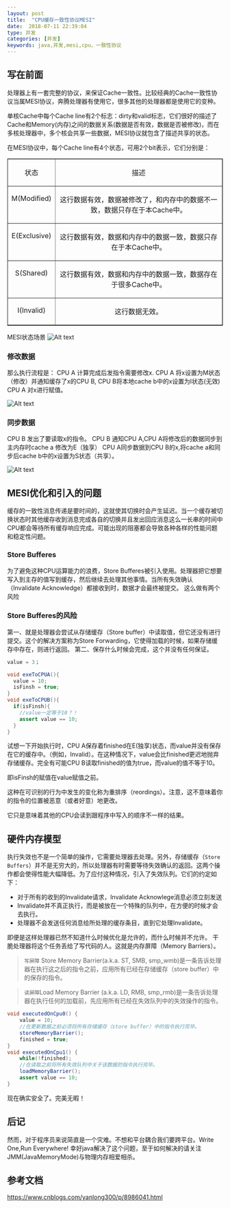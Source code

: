 ```yaml
---
layout: post
title:  "CPU缓存一致性协议MESI"
date:  2018-07-11 22:39:04
type: 并发
categories: [并发]
keywords: java,并发,mesi,cpu，一致性协议
---
```


## 写在前面

  处理器上有一套完整的协议，来保证Cache一致性。比较经典的Cache一致性协议当属MESI协议，奔腾处理器有使用它，很多其他的处理器都是使用它的变种。

单核Cache中每个Cache line有2个标志：dirty和valid标志，它们很好的描述了Cache和Memory(内存)之间的数据关系(数据是否有效，数据是否被修改)，而在多核处理器中，多个核会共享一些数据，MESI协议就包含了描述共享的状态。

在MESI协议中，每个Cache line有4个状态，可用2个bit表示，它们分别是： 

<table cellspacing="0" cellpadding="0" border="1"><tbody><tr><td valign="top">
<p align="center">状态</p>
</td>
<td valign="top">
<p align="center">描述</p>
</td>
</tr><tr><td valign="top">
<p align="center">M(Modified)</p>
</td>
<td valign="top">
<p align="center">这行数据有效，数据被修改了，和内存中的数据不一致，数据只存在于本Cache中。</p>
</td>
</tr><tr><td valign="top">
<p align="center">E(Exclusive)</p>
</td>
<td valign="top">
<p align="center">这行数据有效，数据和内存中的数据一致，数据只存在于本Cache中。</p>
</td>
</tr><tr><td valign="top">
<p align="center">S(Shared)</p>
</td>
<td valign="top">
<p align="center">这行数据有效，数据和内存中的数据一致，数据存在于很多Cache中。</p>
</td>
</tr><tr><td valign="top">
<p align="center">I(Invalid)</p>
</td>
<td valign="top">
<p align="center">这行数据无效。</p>
</td>
</tr></tbody></table>

MESI状态场景
![Alt text](./images/1531305589537.png)

### 修改数据
那么执行流程是：
CPU A 计算完成后发指令需要修改x.
CPU A 将x设置为M状态（修改）并通知缓存了x的CPU B, CPU B将本地cache b中的x设置为I状态(无效)
CPU A 对x进行赋值。

![Alt text](./images/1531318187632.png)


### 同步数据
CPU B 发出了要读取x的指令。
CPU B 通知CPU A,CPU A将修改后的数据同步到主内存时cache a 修改为E（独享）
CPU A同步数据到CPU B的x,将cache a和同步后cache b中的x设置为S状态（共享）。

![Alt text](./images/1531318504688.png)



## MESI优化和引入的问题

缓存的一致性消息传递是要时间的，这就使其切换时会产生延迟。当一个缓存被切换状态时其他缓存收到消息完成各自的切换并且发出回应消息这么一长串的时间中CPU都会等待所有缓存响应完成。可能出现的阻塞都会导致各种各样的性能问题和稳定性问题。
### Store Bufferes
为了避免这种CPU运算能力的浪费，Store Bufferes被引入使用。处理器把它想要写入到主存的值写到缓存，然后继续去处理其他事情。当所有失效确认（Invalidate Acknowledge）都接收到时，数据才会最终被提交。
这么做有两个风险

### Store Bufferes的风险
第一、就是处理器会尝试从存储缓存（Store buffer）中读取值，但它还没有进行提交。这个的解决方案称为Store Forwarding，它使得加载的时候，如果存储缓存中存在，则进行返回。
第二、保存什么时候会完成，这个并没有任何保证。

```java
value = 3；

void exeToCPUA(){
  value = 10;
  isFinsh = true;
}
void exeToCPUB(){
  if(isFinsh){
    //value一定等于10？！
    assert value == 10;
  }
}
```
试想一下开始执行时，CPU A保存着finished在E(独享)状态，而value并没有保存在它的缓存中。（例如，Invalid）。在这种情况下，value会比finished更迟地抛弃存储缓存。完全有可能CPU B读取finished的值为true，而value的值不等于10。

即isFinsh的赋值在value赋值之前。

这种在可识别的行为中发生的变化称为重排序（reordings）。注意，这不意味着你的指令的位置被恶意（或者好意）地更改。

它只是意味着其他的CPU会读到跟程序中写入的顺序不一样的结果。

## 硬件内存模型
执行失效也不是一个简单的操作，它需要处理器去处理。另外，存储缓存（`Store Buffers`）并不是无穷大的，所以处理器有时需要等待失效确认的返回。这两个操作都会使得性能大幅降低。为了应付这种情况，引入了失效队列。它们的约定如下：

- 对于所有的收到的Invalidate请求，Invalidate Acknowlege消息必须立刻发送
- Invalidate并不真正执行，而是被放在一个特殊的队列中，在方便的时候才会去执行。
- 处理器不会发送任何消息给所处理的缓存条目，直到它处理Invalidate。

即便是这样处理器已然不知道什么时候优化是允许的，而什么时候并不允许。
干脆处理器将这个任务丢给了写代码的人。这就是内存屏障（Memory Barriers）。

>`写屏障` Store Memory Barrier(a.k.a. ST, SMB, smp_wmb)是一条告诉处理器在执行这之后的指令之前，应用所有已经在存储缓存（store buffer）中的保存的指令。

>`读屏障`Load Memory Barrier (a.k.a. LD, RMB, smp_rmb)是一条告诉处理器在执行任何的加载前，先应用所有已经在失效队列中的失效操作的指令。

```java
void executedOnCpu0() {
    value = 10;
    //在更新数据之前必须将所有存储缓存（store buffer）中的指令执行完毕。
    storeMemoryBarrier();
    finished = true;
}
void executedOnCpu1() {
    while(!finished);
    //在读取之前将所有失效队列中关于该数据的指令执行完毕。
    loadMemoryBarrier();
    assert value == 10;
}
```

现在确实安全了。完美无暇！

## 后记
然而，对于程序员来说简直是一个灾难。不想和平台耦合我们要跨平台。Write One,Run Everywhere!
幸好java解决了这个问题，至于如何解决的请关注JMM(JavaMemoryMode)与物理内存相爱相杀。

## 参考文档
https://www.cnblogs.com/yanlong300/p/8986041.html